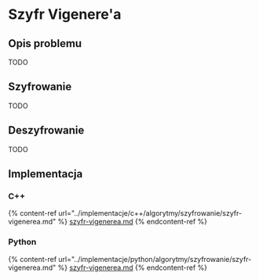 # Szyfr Vigenere'a

## Opis problemu

TODO

## Szyfrowanie

TODO

## Deszyfrowanie

TODO

## Implementacja

### C++

{% content-ref url="../implementacje/c++/algorytmy/szyfrowanie/szyfr-vigenerea.md" %}
[szyfr-vigenerea.md](../implementacje/c++/algorytmy/szyfrowanie/szyfr-vigenerea.md)
{% endcontent-ref %}

### Python

{% content-ref url="../implementacje/python/algorytmy/szyfrowanie/szyfr-vigenerea.md" %}
[szyfr-vigenerea.md](../implementacje/python/algorytmy/szyfrowanie/szyfr-vigenerea.md)
{% endcontent-ref %}
